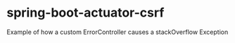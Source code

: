 spring-boot-actuator-csrf
=========================

Example of how a custom ErrorController causes a stackOverflow Exception
